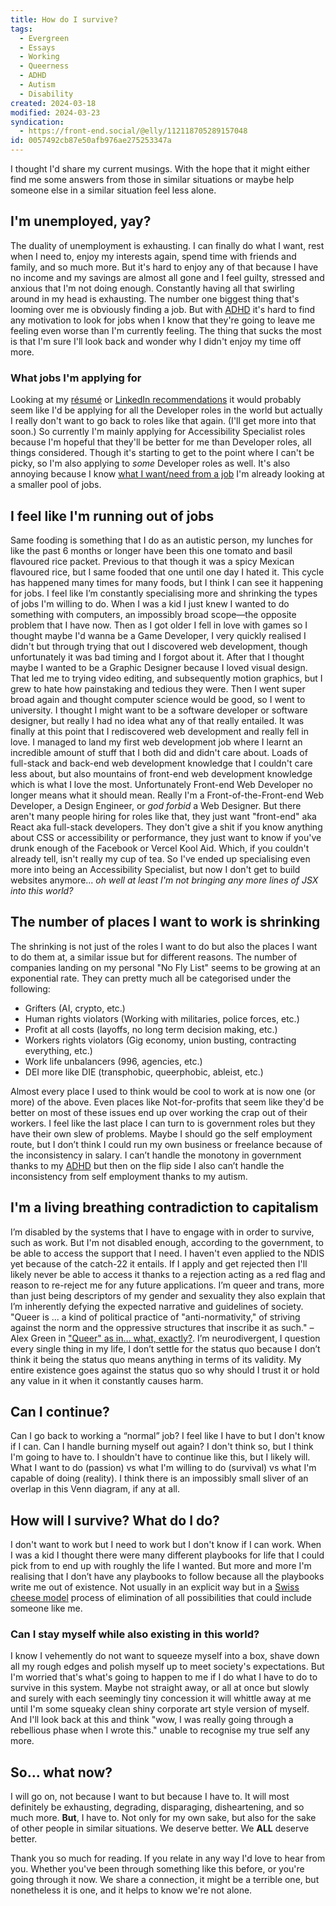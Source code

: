 ```yaml
---
title: How do I survive?
tags:
  - Evergreen
  - Essays
  - Working
  - Queerness
  - ADHD
  - Autism
  - Disability
created: 2024-03-18
modified: 2024-03-23
syndication:
  - https://front-end.social/@elly/112118705289157048
id: 0057492cb87e50afb976ae275253347a
---
```


I thought I'd share my current musings. With the hope that it might either find me some answers from those in similar situations or maybe help someone else in a similar situation feel less alone.

## I'm unemployed, yay?

The duality of unemployment is exhausting. I can finally do what I want, rest when I need to, enjoy my interests again, spend time with friends and family, and so much more. But it's hard to enjoy any of that because I have no income and my savings are almost all gone and I feel guilty, stressed and anxious that I'm not doing enough. Constantly having all that swirling around in my head is exhausting.
The number one biggest thing that's looming over me is obviously finding a job. But with [ADHD](/garden/adhd/) it's hard to find any motivation to look for jobs when I know that they're going to leave me feeling even worse than I'm currently feeling.
The thing that sucks the most is that I'm sure I'll look back and wonder why I didn't enjoy my time off more.

### What jobs I'm applying for

Looking at my [résumé](/resume/) or [LinkedIn recommendations](https://www.linkedin.com/in/ellyloel/#recommendations) it would probably seem like I'd be applying for all the Developer roles in the world but actually I really don't want to go back to roles like that again. (I'll get more into that soon.) So currently I'm mainly applying for Accessibility Specialist roles because I'm hopeful that they'll be better for me than Developer roles, all things considered. Though it's starting to get to the point where I can't be picky, so I'm also applying to _some_ Developer roles as well.
It's also annoying because I know [what I want/need from a job](/garden/what-i-want-need-from-a-job/) I'm already looking at a smaller pool of jobs.

## I feel like I'm running out of jobs

Same fooding is something that I do as an autistic person, my lunches for like the past 6 months or longer have been this one tomato and basil flavoured rice packet. Previous to that though it was a spicy Mexican flavoured rice, but I same fooded that one until one day I hated it. This cycle has happened many times for many foods, but I think I can see it happening for jobs.
I feel like I’m constantly specialising more and shrinking the types of jobs I'm willing to do. When I was a kid I just knew I wanted to do something with computers, an impossibly broad scope—the opposite problem that I have now. Then as I got older I fell in love with games so I thought maybe I'd wanna be a Game Developer, I very quickly realised I didn't but through trying that out I discovered web development, though unfortunately it was bad timing and I forgot about it.
After that I thought maybe I wanted to be a Graphic Designer because I loved visual design. That led me to trying video editing, and subsequently motion graphics, but I grew to hate how painstaking and tedious they were.
Then I went super broad again and thought computer science would be good, so I went to university. I thought I might want to be a software developer or software designer, but really I had no idea what any of that really entailed. It was finally at this point that I rediscovered web development and really fell in love.
I managed to land my first web development job where I learnt an incredible amount of stuff that I both did and didn't care about. Loads of full-stack and back-end web development knowledge that I couldn't care less about, but also mountains of front-end web development knowledge which is what I love the most.
Unfortunately Front-end Web Developer no longer means what it should mean. Really I'm a Front-of-the-Front-end Web Developer, a Design Engineer, or _god forbid_ a Web Designer. But there aren't many people hiring for roles like that, they just want "front-end" aka React aka full-stack developers. They don't give a shit if you know anything about CSS or accessibility or performance, they just want to know if you've drunk enough of the Facebook or Vercel Kool Aid. Which, if you couldn't already tell, isn't really my cup of tea.
So I've ended up specialising even more into being an Accessibility Specialist, but now I don't get to build websites anymore... _oh well at least I'm not bringing any more lines of JSX into this world?_

## The number of places I want to work is shrinking

The shrinking is not just of the roles I want to do but also the places I want to do them at, a similar issue but for different reasons. The number of companies landing on my personal "No Fly List" seems to be growing at an exponential rate. They can pretty much all be categorised under the following:

- Grifters (AI, crypto, etc.)
- Human rights violators (Working with militaries, police forces, etc.)
- Profit at all costs (layoffs, no long term decision making, etc.)
- Workers rights violators (Gig economy, union busting, contracting everything, etc.)
- Work life unbalancers (996, agencies, etc.)
- DEI more like DIE (transphobic, queerphobic, ableist, etc.)

Almost every place I used to think would be cool to work at is now one (or more) of the above. Even places like Not-for-profits that seem like they'd be better on most of these issues end up over working the crap out of their workers.
I feel like the last place I can turn to is government roles but they have their own slew of problems. Maybe I should go the self employment route, but I don’t think I could run my own business or freelance because of the inconsistency in salary. I can’t handle the monotony in government thanks to my [ADHD](/garden/adhd/) but then on the flip side I also can’t handle the inconsistency from self employment thanks to my autism.

## I'm a living breathing contradiction to capitalism

I’m disabled by the systems that I have to engage with in order to survive, such as work. But I'm not disabled enough, according to the government, to be able to access the support that I need. I haven't even applied to the NDIS yet because of the catch-22 it entails. If I apply and get rejected then I'll likely never be able to access it thanks to a rejection acting as a red flag and reason to re-reject me for any future applications.
I’m queer and trans, more than just being descriptors of my gender and sexuality they also explain that I’m inherently defying the expected narrative and guidelines of society. "Queer is ... a kind of political practice of "anti-normativity," of striving against the norm and the oppressive structures that inscribe it as such." – Alex Green in ["Queer" as in… what, exactly?](https://theoutline.com/post/8527/queer-as-in-what-exactly).
I’m neurodivergent, I question every single thing in my life, I don’t settle for the status quo because I don’t think it being the status quo means anything in terms of its validity. My entire existence goes against the status quo so why should I trust it or hold any value in it when it constantly causes harm.

## Can I continue?

Can I go back to working a “normal” job? I feel like I have to but I don't know if I can.
Can I handle burning myself out again? I don't think so, but I think I'm going to have to.
I shouldn't have to continue like this, but I likely will.
What I want to do (passion) vs what I'm willing to do (survival) vs what I'm capable of doing (reality). I think there is an impossibly small sliver of an overlap in this Venn diagram, if any at all.

## How will I survive? What do I do?

I don't want to work but I need to work but I don't know if I can work.
When I was a kid I thought there were many different playbooks for life that I could pick from to end up with roughly the life I wanted. But more and more I'm realising that I don’t have any playbooks to follow because all the playbooks write me out of existence. Not usually in an explicit way but in a [Swiss cheese model](https://en.wikipedia.org/wiki/Swiss_cheese_model) process of elimination of all possibilities that could include someone like me.

### Can I stay myself while also existing in this world?

I know I vehemently do not want to squeeze myself into a box, shave down all my rough edges and polish myself up to meet society's expectations.
But I'm worried that's what's going to happen to me if I do what I have to do to survive in this system. Maybe not straight away, or all at once but slowly and surely with each seemingly tiny concession it will whittle away at me until I'm some squeaky clean shiny corporate art style version of myself. And I'll look back at this and think "wow, I was really going through a rebellious phase when I wrote this." unable to recognise my true self any more.

## So… what now?

I will go on, not because I want to but because I have to. It will most definitely be exhausting, degrading, disparaging, disheartening, and so much more. **But**, I have to. Not only for my own sake, but also for the sake of other people in similar situations. We deserve better. We **ALL** deserve better.

Thank you so much for reading. If you relate in any way I'd love to hear from you. Whether you've been through something like this before, or you're going through it now. We share a connection, it might be a terrible one, but nonetheless it is one, and it helps to know we're not alone.
